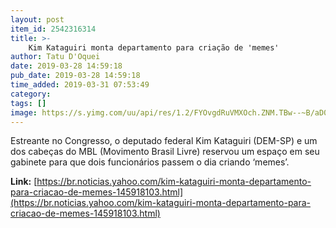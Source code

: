 ```yaml
---
layout: post
item_id: 2542316314
title: >-
    Kim Kataguiri monta departamento para criação de 'memes'
author: Tatu D'Oquei
date: 2019-03-28 14:59:18
pub_date: 2019-03-28 14:59:18
time_added: 2019-03-31 07:53:49
category: 
tags: []
image: https://s.yimg.com/uu/api/res/1.2/FYOvgdRuVMXOch.ZNM.TBw--~B/aD01MzM7dz04MDA7c209MTthcHBpZD15dGFjaHlvbg--/http:/media.zenfs.com/en/homerun/feed_manager_auto_publish_494/d8901d39d05756a50e38e2ec110ffc3d
---
```


Estreante no Congresso, o deputado federal Kim Kataguiri (DEM-SP) e um dos cabeças do MBL (Movimento Brasil Livre) reservou um espaço em seu gabinete para que dois funcionários passem o dia criando ‘memes’.

**Link:** [https://br.noticias.yahoo.com/kim-kataguiri-monta-departamento-para-criacao-de-memes-145918103.html](https://br.noticias.yahoo.com/kim-kataguiri-monta-departamento-para-criacao-de-memes-145918103.html)

